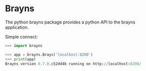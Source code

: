 # Brayns

The python brayns package provides a python API to the brayns application.

Simple connect:

```python
>>> import brayns

>>> app = brayns.Brays('localhost:8200')
>>> print(app)
Brayns version 0.7.0.c52dd4b running on http://localhost:8200/
```
